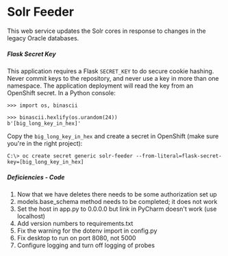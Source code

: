 # Solr Feeder

This web service updates the Solr cores in response to changes in the legacy Oracle databases.

##### Flask Secret Key

This application requires a Flask `SECRET_KEY` to do secure cookie hashing. Never commit keys to the repository, and
never use a key in more than one namespace. The application deployment will read the key from an OpenShift secret. In a
Python console:

```
>>> import os, binascii

>>> binascii.hexlify(os.urandom(24))
b'[big_long_key_in_hex]'
```

Copy the `big_long_key_in_hex` and create a secret in OpenShift (make sure you're in the right project):

```
C:\> oc create secret generic solr-feeder --from-literal=flask-secret-key=[big_long_key_in_hex]
```

##### Deficiencies - Code

1. Now that we have deletes there needs to be some authorization set up
1. models.base_schema method needs to be completed; it does not work
1. Set the host in app.py to 0.0.0.0 but link in PyCharm doesn't work (use localhost)
1. Add version numbers to requirements.txt
1. Fix the warning for the dotenv import in config.py
1. Fix desktop to run on port 8080, not 5000
1. Configure logging and turn off logging of probes
